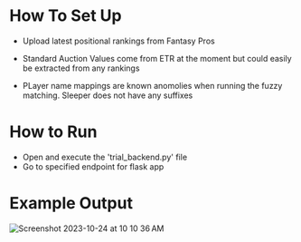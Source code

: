 # How To Set Up

* Upload latest positional rankings from Fantasy Pros

* Standard Auction Values come from ETR at the moment but could easily be extracted from any rankings

* PLayer name mappings are known anomolies when running the fuzzy matching. Sleeper does not have any suffixes

# How to Run

* Open and execute the 'trial_backend.py' file
* Go to specified endpoint for flask app

# Example Output

![Screenshot 2023-10-24 at 10 10 36 AM](https://github.com/khoff3/inflaction_calculator/assets/46361316/c0df4169-2acd-4c19-b74f-06d0abafdea7)
